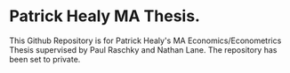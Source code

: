 # Patrick Healy MA Thesis.

This Github Repository is for Patrick Healy's MA Economics/Econometrics Thesis supervised by Paul Raschky and Nathan Lane. 
The repository has been set to private.
